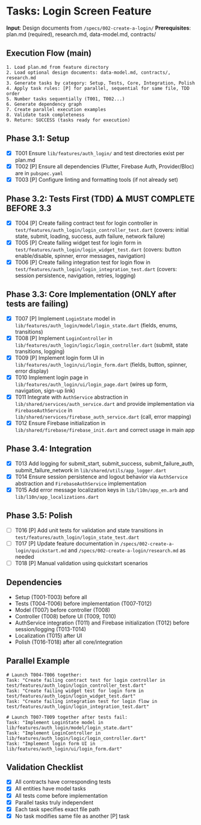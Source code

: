 # Tasks: Login Screen Feature

**Input**: Design documents from `/specs/002-create-a-login/`
**Prerequisites**: plan.md (required), research.md, data-model.md, contracts/

## Execution Flow (main)
```
1. Load plan.md from feature directory
2. Load optional design documents: data-model.md, contracts/, research.md
3. Generate tasks by category: Setup, Tests, Core, Integration, Polish
4. Apply task rules: [P] for parallel, sequential for same file, TDD order
5. Number tasks sequentially (T001, T002...)
6. Generate dependency graph
7. Create parallel execution examples
8. Validate task completeness
9. Return: SUCCESS (tasks ready for execution)
```

## Phase 3.1: Setup
- [X] T001 Ensure `lib/features/auth_login/` and test directories exist per plan.md
 - [X] T002 [P] Ensure all dependencies (Flutter, Firebase Auth, Provider/Bloc) are in `pubspec.yaml`
 - [X] T003 [P] Configure linting and formatting tools (if not already set)

## Phase 3.2: Tests First (TDD) ⚠️ MUST COMPLETE BEFORE 3.3
 - [X] T004 [P] Create failing contract test for login controller in `test/features/auth_login/login_controller_test.dart` (covers: initial state, submit, loading, success, auth failure, network failure)
 - [X] T005 [P] Create failing widget test for login form in `test/features/auth_login/login_widget_test.dart` (covers: button enable/disable, spinner, error messages, navigation)
 - [X] T006 [P] Create failing integration test for login flow in `test/features/auth_login/login_integration_test.dart` (covers: session persistence, navigation, retries, logging)

## Phase 3.3: Core Implementation (ONLY after tests are failing)
 - [X] T007 [P] Implement `LoginState` model in `lib/features/auth_login/model/login_state.dart` (fields, enums, transitions)
 - [X] T008 [P] Implement `LoginController` in `lib/features/auth_login/logic/login_controller.dart` (submit, state transitions, logging)
 - [X] T009 [P] Implement login form UI in `lib/features/auth_login/ui/login_form.dart` (fields, button, spinner, error display)
 - [X] T010 Implement login page in `lib/features/auth_login/ui/login_page.dart` (wires up form, navigation, sign-up link)
 - [X] T011 Integrate with `AuthService` abstraction in `lib/shared/services/auth_service.dart` and provide implementation via `FirebaseAuthService` in `lib/shared/services/firebase_auth_service.dart` (call, error mapping)
 - [X] T012 Ensure Firebase initialization in `lib/shared/firebase/firebase_init.dart` and correct usage in main app

## Phase 3.4: Integration
 - [X] T013 Add logging for submit_start, submit_success, submit_failure_auth, submit_failure_network in `lib/shared/utils/app_logger.dart`
 - [X] T014 Ensure session persistence and logout behavior via `AuthService` abstraction and `FirebaseAuthService` implementation
 - [X] T015 Add error message localization keys in `lib/l10n/app_en.arb` and `lib/l10n/app_localizations.dart`

## Phase 3.5: Polish
- [ ] T016 [P] Add unit tests for validation and state transitions in `test/features/auth_login/login_state_test.dart`
- [ ] T017 [P] Update feature documentation in `/specs/002-create-a-login/quickstart.md` and `/specs/002-create-a-login/research.md` as needed
- [ ] T018 [P] Manual validation using quickstart scenarios

## Dependencies
- Setup (T001-T003) before all
- Tests (T004-T006) before implementation (T007-T012)
- Model (T007) before controller (T008)
- Controller (T008) before UI (T009, T010)
- AuthService integration (T011) and Firebase initialization (T012) before session/logging (T013-T014)
- Localization (T015) after UI
- Polish (T016-T018) after all core/integration

## Parallel Example
```
# Launch T004-T006 together:
Task: "Create failing contract test for login controller in test/features/auth_login/login_controller_test.dart"
Task: "Create failing widget test for login form in test/features/auth_login/login_widget_test.dart"
Task: "Create failing integration test for login flow in test/features/auth_login/login_integration_test.dart"

# Launch T007-T009 together after tests fail:
Task: "Implement LoginState model in lib/features/auth_login/model/login_state.dart"
Task: "Implement LoginController in lib/features/auth_login/logic/login_controller.dart"
Task: "Implement login form UI in lib/features/auth_login/ui/login_form.dart"
```

## Validation Checklist
- [x] All contracts have corresponding tests
- [x] All entities have model tasks
- [x] All tests come before implementation
- [x] Parallel tasks truly independent
- [x] Each task specifies exact file path
- [x] No task modifies same file as another [P] task
